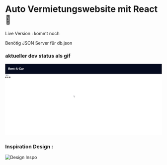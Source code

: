 # Auto Vermietungswebsite mit React 🚗

Live Version : kommt noch

Benötig JSON Server für db.json

### aktueller dev status als gif
![currentstatus](https://github.com/jm1069/rent-a-car/blob/master/CurrentStatusProject.gif)

### Inspiration Design :
![Design Inspo](https://cdn.dribbble.com/userupload/6822434/file/original-50549f8253b386c9c3ada07c1607ca50.png?compress=1&resize=1024x768)
